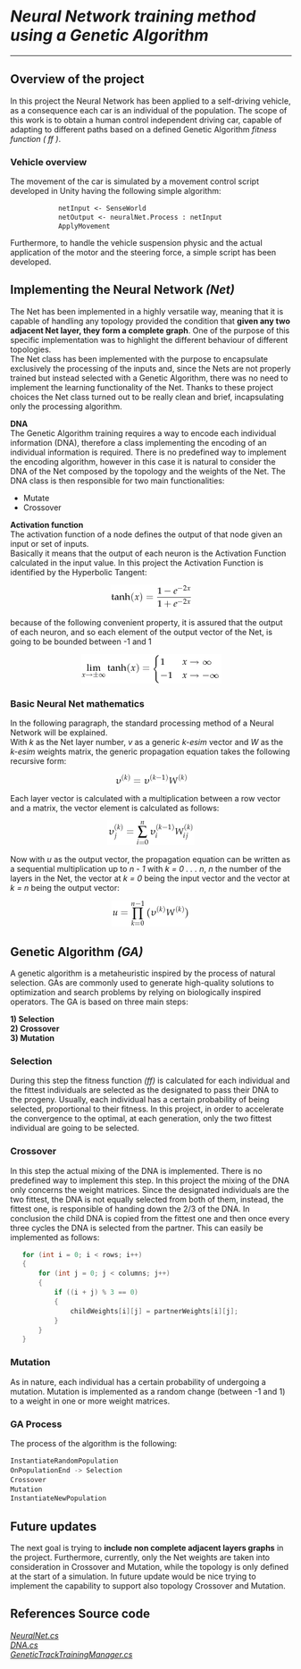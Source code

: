# *Neural Network training method using a Genetic Algorithm*
 ---
## Overview of the project
In this project the Neural Network has been applied to a self-driving vehicle, as a consequence each car is an individual of the population. The scope of this work is to obtain a human control independent driving car, capable of adapting to different paths based on a defined Genetic Algorithm *fitness function ( ff )*. 

### Vehicle overview     
The movement of the car is simulated by a movement control script developed in Unity having the following simple algorithm:
```
            netInput <- SenseWorld
            netOutput <- neuralNet.Process : netInput
            ApplyMovement
```
Furthermore, to handle the vehicle suspension physic and the actual application of the motor and the steering force, a simple script has been developed.
        
        
## Implementing the Neural Network *(Net)*
The Net has been implemented in a highly versatile way, meaning that it is capable of handling any topology provided the condition that **given any two adjacent Net layer, they form a complete graph**. One of the purpose of this specific implementation was to highlight the different behaviour of different topologies.            
The Net class has been implemented with the purpose to encapsulate exclusively the processing of the inputs and, since the Nets are not properly trained but instead selected with a Genetic Algorithm, there was no need to implement the learning functionality of the Net. Thanks to these project choices the Net class turned out to be really clean and brief, incapsulating only the processing algorithm.           
     
**DNA**       
The Genetic Algorithm training requires a way to encode each individual information (DNA), therefore a class implementing the encoding of an individual information is required. There is no predefined way to implement the encoding algorithm, however in this case it is natural to consider the DNA of the Net composed by the topology and the weights of the Net. The DNA class is then responsible for two main functionalities:   
* Mutate
* Crossover
     
          
**Activation function**       
The activation function of a node defines the output of that node given an input or set of inputs.     
Basically it means that the output of each neuron is the Activation Function calculated in the input value. In this project the Activation Function is identified by the Hyperbolic Tangent:        

<p align="center">
    <img src="Assets/Equations/tanh.png"/>
</p>

because of the following convenient property, it is assured that the output of each neuron, and so each element of the output vector of the Net, is going to be bounded between -1 and 1    

<p align="center">
    <img src="Assets/Equations/tanhlim.png"/>
</p>      
      
         
### Basic Neural Net mathematics       
In the following paragraph, the standard processing method of a Neural Network will be explained.     
With *k* as the Net layer number, *v* as a generic *k-esim* vector and *W* as the *k-esim* weights matrix, the generic propagation equation takes the following recursive form:      
<p align="center">
    <img src="Assets/Equations/vk.png"/>
</p>      

Each layer vector is calculated with a multiplication between a row vector and a matrix, the vector element is calculated as follows:    

<p align="center">
    <img src="Assets/Equations/vkelem.png"/>
</p> 

Now with *u* as the output vector, the propagation equation can be written as a sequential multiplication up to *n - 1* with *k = 0 . . . n*, *n* the number of the layers in the Net, the vector at *k = 0* being the input vector and the vector at *k = n* being the output vector:     

<p align="center">
    <img src="Assets/Equations/outputv.png"/>
</p> 
      

## Genetic Algorithm *(GA)*

A genetic algorithm is a metaheuristic inspired by the process of natural selection. GAs are commonly used to generate high-quality solutions to optimization and search problems by relying on biologically inspired operators.
The GA is based on three main steps:      

**1) Selection**     
**2) Crossover**     
**3) Mutation**    

### Selection
During this step the fitness function *(ff)* is calculated for each individual and the fittest individuals are selected as the designated to pass their DNA to the progeny. Usually, each individual has a certain probability of being selected, proportional to their fitness. In this project, in order to accelerate the convergence to the optimal, at each generation, only the two fittest individual are going to be selected.     

### Crossover
In this step the actual mixing of the DNA is implemented. There is no predefined way to implement this step. In this project the mixing of the DNA only concerns the weight matrices. Since the designated individuals are the two fittest, the DNA is not equally selected from both of them, instead, the fittest one, is responsible of handing down the 2/3 of the DNA. In conclusion the child DNA is copied from the fittest one and then once every three cycles the DNA is selected from the partner. This can easily be implemented as follows:

```C#
   for (int i = 0; i < rows; i++)
   {
       for (int j = 0; j < columns; j++)
       {
           if ((i + j) % 3 == 0)
           {
               childWeights[i][j] = partnerWeights[i][j];
           }
       }
   }
```     

### Mutation
As in nature, each individual has a certain probability of undergoing a mutation. Mutation is implemented as a random change (between -1 and 1) to a weight in one or more weight matrices.     

### GA Process
The process of the algorithm is the following:     
```C#
InstantiateRandomPopulation
OnPopulationEnd -> Selection
Crossover
Mutation
InstantiateNewPopulation
```     

## Future updates      
The next goal is trying to **include non complete adjacent layers graphs** in the project. Furthermore, currently, only the Net weights are taken into consideration in Crossover and Mutation, while the topology is only defined at the start of a simulation. In future update would be nice trying to implement the capability to support also topology Crossover and Mutation.     

## References Source code
*[NeuralNet.cs](/Assets/Scripts/NeuralNet/NeuralNet.cs)*    
*[DNA.cs](/Assets/Scripts/NeuralNet/DNA.cs)*     
*[GeneticTrackTrainingManager.cs](/Assets/Scripts/Managers/GeneticTrackTrainingManager.cs)*
